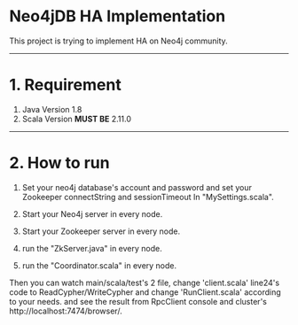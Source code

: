# Neo4jDB HA Implementation
This project is trying to implement HA on Neo4j community.</br> 
- - -
# 1. Requirement
1. Java Version 1.8
2. Scala Version **MUST BE** 2.11.0
- - -
# 2. How to run
1. Set your neo4j database's account and password and set your Zookeeper connectString and sessionTimeout In "MySettings.scala".
2. Start your Neo4j server in every node.
3. Start your Zookeeper server in every node.

4. run the "ZkServer.java" in every node.
5. run the "Coordinator.scala" in every node.

Then you can watch main/scala/test's 2 file, change 'client.scala' line24's code  to ReadCypher/WriteCypher and change 'RunClient.scala' according to your needs. and see the result from RpcClient console and cluster's http://localhost:7474/browser/.

